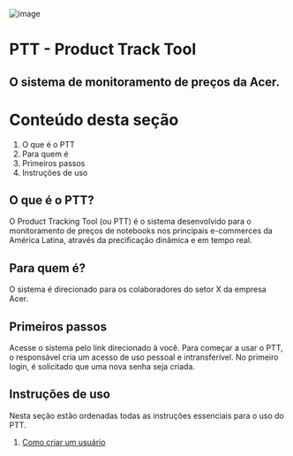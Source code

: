 ![image](https://github.com/liandrasilva/PTTtest/assets/155766388/779af20d-d71b-46c3-89c3-a889fffc6ac8)
# PTT - Product Track Tool 
## O sistema de monitoramento de preços da Acer. 
# Conteúdo desta seção 
1. O que é o PTT
2. Para quem é
3. Primeiros passos
4. Instruções de uso
## O que é o PTT?
O Product Tracking Tool (ou PTT) é o sistema desenvolvido para o monitoramento de preços de notebooks nos principais e-commerces da América Latina, através da precificação dinâmica e em tempo real.  
## Para quem é?
O sistema é direcionado para os colaboradores do setor X da empresa Acer. 
## Primeiros passos
Acesse o sistema pelo link direcionado à você. Para começar a usar o PTT, o responsável cria um acesso de uso pessoal e intransferível. No primeiro login, é solicitado que uma nova senha seja criada. 
## Instruções de uso 
Nesta seção estão ordenadas todas as instruções essenciais para o uso do PTT. 
1. [Como criar um usuário ]((https://github.com/liandrasilva/PTTtest/blob/main/CriarUsuario.md))
